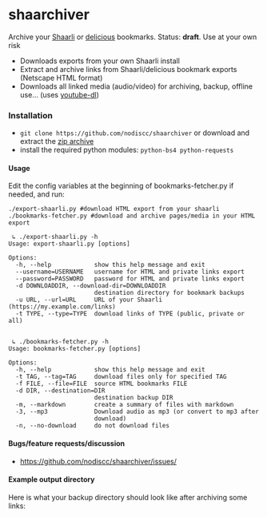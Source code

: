 # shaarchiver
Archive your [Shaarli](https://github.com/shaarli/Shaarli) or [delicious](https://delicious.com) bookmarks.
Status: **draft**. Use at your own risk

 * Downloads exports from your own Shaarli install
 * Extract and archive links from Shaarli/delicious bookmark exports (Netscape HTML format)
 * Downloads all linked media (audio/video) for archiving, backup, offline use... (uses [youtube-dl](https://github.com/rg3/youtube-dl/))

### Installation
 * `git clone https://github.com/nodiscc/shaarchiver` or download and extract the [zip archive](https://github.com/nodiscc/shaarchiver/archive/master.zip)
 * install the required python modules: `python-bs4 python-requests`


#### Usage
Edit the config variables at the beginning of bookmarks-fetcher.py if needed, and run:

    ./export-shaarli.py #download HTML export from your shaarli
    ./bookmarks-fetcher.py #download and archive pages/media in your HTML export

```
 ↳ ./export-shaarli.py -h
Usage: export-shaarli.py [options]

Options:
  -h, --help            show this help message and exit
  --username=USERNAME   username for HTML and private links export
  --password=PASSWORD   password for HTML and private links export
  -d DOWNLOADDIR, --download-dir=DOWNLOADDIR
                        destination directory for bookmark backups
  -u URL, --url=URL     URL of your Shaarli (https://my.example.com/links)
  -t TYPE, --type=TYPE  download links of TYPE (public, private or all)


```

```
 ↳ ./bookmarks-fetcher.py -h
Usage: bookmarks-fetcher.py [options]

Options:
  -h, --help            show this help message and exit
  -t TAG, --tag=TAG     download files only for specified TAG
  -f FILE, --file=FILE  source HTML bookmarks FILE
  -d DIR, --destination=DIR
                        destination backup DIR
  -m, --markdown        create a summary of files with markdown
  -3, --mp3             Download audio as mp3 (or convert to mp3 after
                        download)
  -n, --no-download     do not download files
```

#### Bugs/feature requests/discussion
 * https://github.com/nodiscc/shaarchiver/issues/

#### Example output directory
Here is what your backup directory should look like after archiving some links:
